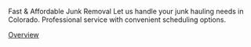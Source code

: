 Fast & Affordable
Junk Removal
Let us handle your junk hauling needs in Colorado. Professional service with convenient scheduling options.

[Overview](https://github.com/YourPalZack/junk-t/blob/main/attached_assets/junkt.png)
